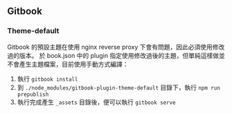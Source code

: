 ## Gitbook

### Theme-default

Gitbook 的預設主題在使用 nginx reverse proxy 下會有問題，因此必須使用修改過的版本。
於 book.json 中的 plugin 指定使用修改過後的主題，但單純這樣做並不會產生主題檔案，目前使用手動方式編譯：

1. 執行 `gitbook install`
2. 到 `./node_modules/gitbook-plugin-theme-default` 目錄下，執行 `npm run prepublish`
3. 執行完成產生 `_assets` 目錄後，便可以執行 `gitbook serve`